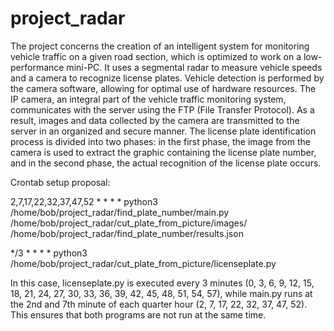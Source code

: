 # project_radar

The project concerns the creation of an intelligent system for monitoring vehicle traffic on a given road section, which is optimized to work on a low-performance mini-PC. It uses a segmental radar to measure vehicle speeds and a camera to recognize license plates. Vehicle detection is performed by the camera software, allowing for optimal use of hardware resources. The IP camera, an integral part of the vehicle traffic monitoring system, communicates with the server using the FTP (File Transfer Protocol). As a result, images and data collected by the camera are transmitted to the server in an organized and secure manner. The license plate identification process is divided into two phases: in the first phase, the image from the camera is used to extract the graphic containing the license plate number, and in the second phase, the actual recognition of the license plate occurs.




Crontab setup proposal:

2,7,17,22,32,37,47,52 * * * * python3 /home/bob/project_radar/find_plate_number/main.py /home/bob/project_radar/cut_plate_from_picture/images/ /home/bob/project_radar/find_plate_number/results.json

*/3 * * * * python3 /home/bob/project_radar/cut_plate_from_picture/licenseplate.py

In this case, licenseplate.py is executed every 3 minutes (0, 3, 6, 9, 12, 15, 18, 21, 24, 27, 30, 33, 36, 39, 42, 45, 48, 51, 54, 57), while main.py runs at the 2nd and 7th minute of each quarter hour (2, 7, 17, 22, 32, 37, 47, 52). This ensures that both programs are not run at the same time.

